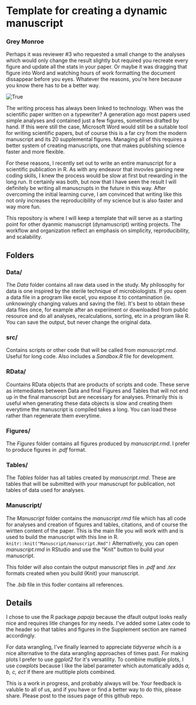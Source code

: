 # Template for creating a dynamic manuscript

### Grey Monroe

Perhaps it was reviewer #3 who requested a small change to the analyses which would only change the result slightly but required you recreate every figure and update all the stats in your paper. Or maybe it was dragging that figure into Word and watching hours of work formatting the document dissappear before you eyes. Whatever the reasons, you're here because you know there has to be a better way. 

![](https://i.kym-cdn.com/photos/images/original/000/809/345/144.jpg "True")

The writing process has always been linked to technology. When was the scientific paper written on a typewriter? A generation ago most papers used simple analyses and contained just a few figures, sometimes drafted by hand. If this were still the case, Microsoft Word would still be a suitable tool for writing scientific papers, but of course this is a far cry from the modern manuscript and its 20 supplemental figures. Managing all of this requires a better system of creating manuscripts, one that makes publishing science faster and more flexible.

For these reasons, I recently set out to write an entire manuscript for a scientific publication in R. As with any endeavor that invovles gaining new coding skills, I knew the process would be slow at first but rewarding in the long run. It certainly was both, but now that I have seen the result I will definitely be writing all manuscrupts in the future in this way. After overcoming the initial learning curve, I am convinced that writing like this not only increases the reproducibility of my science but is also faster and way more fun. 

This repository is where I will keep a template that will serve as a starting point for other dyanmic manuscript (dynamuscript) writing projects. The workflow and organization reflect an emphasis on simplicity, reproducibility, and scalability. 

## Folders
### Data/
The *Data* folder contains all raw data used in the study. My philosophy for data is one inspired by the sterile technique of microbiologists. If you open a data file in a program like excel, you expose it to contamination (ie. unknowingly changing values and saving the file). It's best to obtain these data files once, for example after an experiment or downloaded from public resource and do all analyses, recalculations, sorting, etc in a program like R. You can save the output, but never change the original data.

### src/
Contains scripts or other code that will be called from _manuscript.rmd_. Useful for long code. Also includes a _Sandbox.R_ file for development.

### RData/
Countains RData objects that are products of scripts and code. These serve as intemediates between Data and final Figures and Tables that will not end up in the final manuscript but are necessary for analyses. Primarily this is useful when generating these data objects is slow and creating them everytime the manuscript is compiled takes a long. You can load these rather than regenerate them everytime.

### Figures/
The *Figures* folder contains all figures produced by _manuscript.rmd_. I prefer to produce figures in _.pdf_ format.

### Tables/
The _Tables_ folder has all tables created by _manuscript.rmd_. These are tables that will be submitted with your manuscrupt for publication, not tables of data used for analyses.

### Manuscript/
The *Manuscript* folder contains the _manuscript.rmd_ file which has all code for analyses and creation of figures and tables, citations, and of course the wirtten content of the paper. This is the main file you will work with and is used to build the manuscript with this line in R.
`knitr::knit("Manuscript/manuscript.Rmd")` Alternatively, you can open _manuscript.rmd_ in RStudio and use the "Knit" button to build your manuscript.

This folder will also contain the output manuscript files in _.pdf_ and _.tex_ formats created when you build (Knit) your manuscript. 

The _.bib_ file in this fodler contains all references.

## Details

I chose to use the R package _papaja_ because the dfault output looks really nice and requires litle changes for my needs. I've added some Latex code to the header so that tables and figures in the Supplement section are named accordingly.

For data wrangling, I've finally learned to appreciate _tidyverse_ whcih is a nice alternative to the data wrangling approaches of times past. For making plots I prefer to use _ggplot2_ for it's versatility. To combine mutliple plots, I use _cowplots_ because I like the label parameter which automatically adds _a, b, c, ect_ if there are mutltiple plots combined.

This is a work in progress, and probably always will be. Your feedback is valuble to all of us, and if you have or find a better way to do this, please share. Please post to the issues page of this github repo. 



